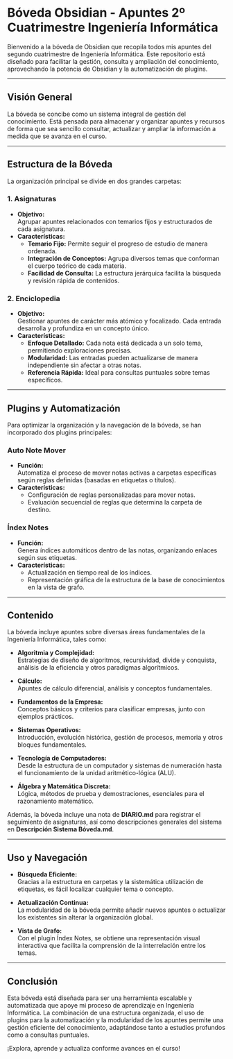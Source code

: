 # Bóveda Obsidian - Apuntes 2º Cuatrimestre Ingeniería Informática

Bienvenido a la bóveda de Obsidian que recopila todos mis apuntes del segundo cuatrimestre de Ingeniería Informática. Este repositorio está diseñado para facilitar la gestión, consulta y ampliación del conocimiento, aprovechando la potencia de Obsidian y la automatización de plugins.

---

## Visión General

La bóveda se concibe como un sistema integral de gestión del conocimiento. Está pensada para almacenar y organizar apuntes y recursos de forma que sea sencillo consultar, actualizar y ampliar la información a medida que se avanza en el curso.

---

## Estructura de la Bóveda

La organización principal se divide en dos grandes carpetas:

### 1. **Asignaturas**
- **Objetivo:**  
  Agrupar apuntes relacionados con temarios fijos y estructurados de cada asignatura.  
- **Características:**  
  - **Temario Fijo:** Permite seguir el progreso de estudio de manera ordenada.  
  - **Integración de Conceptos:** Agrupa diversos temas que conforman el cuerpo teórico de cada materia.  
  - **Facilidad de Consulta:** La estructura jerárquica facilita la búsqueda y revisión rápida de contenidos.

### 2. **Enciclopedia**
- **Objetivo:**  
  Gestionar apuntes de carácter más atómico y focalizado. Cada entrada desarrolla y profundiza en un concepto único.
- **Características:**  
  - **Enfoque Detallado:** Cada nota está dedicada a un solo tema, permitiendo exploraciones precisas.  
  - **Modularidad:** Las entradas pueden actualizarse de manera independiente sin afectar a otras notas.  
  - **Referencia Rápida:** Ideal para consultas puntuales sobre temas específicos.

---

## Plugins y Automatización

Para optimizar la organización y la navegación de la bóveda, se han incorporado dos plugins principales:

### Auto Note Mover
- **Función:**  
  Automatiza el proceso de mover notas activas a carpetas específicas según reglas definidas (basadas en etiquetas o títulos).
- **Características:**  
  - Configuración de reglas personalizadas para mover notas.
  - Evaluación secuencial de reglas que determina la carpeta de destino.

### Índex Notes
- **Función:**  
  Genera índices automáticos dentro de las notas, organizando enlaces según sus etiquetas.  
- **Características:**  
  - Actualización en tiempo real de los índices.
  - Representación gráfica de la estructura de la base de conocimientos en la vista de grafo.

---

## Contenido

La bóveda incluye apuntes sobre diversas áreas fundamentales de la Ingeniería Informática, tales como:

- **Algoritmia y Complejidad:**  
  Estrategias de diseño de algoritmos, recursividad, divide y conquista, análisis de la eficiencia y otros paradigmas algorítmicos.

- **Cálculo:**  
  Apuntes de cálculo diferencial, análisis y conceptos fundamentales.

- **Fundamentos de la Empresa:**  
  Conceptos básicos y criterios para clasificar empresas, junto con ejemplos prácticos.

- **Sistemas Operativos:**  
  Introducción, evolución histórica, gestión de procesos, memoria y otros bloques fundamentales.

- **Tecnología de Computadores:**  
  Desde la estructura de un computador y sistemas de numeración hasta el funcionamiento de la unidad aritmético-lógica (ALU).

- **Álgebra y Matemática Discreta:**  
  Lógica, métodos de prueba y demostraciones, esenciales para el razonamiento matemático.

Además, la bóveda incluye una nota de **DIARIO.md** para registrar el seguimiento de asignaturas, así como descripciones generales del sistema en **Descripción Sistema Bóveda.md**.

---

## Uso y Navegación

- **Búsqueda Eficiente:**  
  Gracias a la estructura en carpetas y la sistemática utilización de etiquetas, es fácil localizar cualquier tema o concepto.
  
- **Actualización Continua:**  
  La modularidad de la bóveda permite añadir nuevos apuntes o actualizar los existentes sin alterar la organización global.

- **Vista de Grafo:**  
  Con el plugin Índex Notes, se obtiene una representación visual interactiva que facilita la comprensión de la interrelación entre los temas.

---

## Conclusión

Esta bóveda está diseñada para ser una herramienta escalable y automatizada que apoye mi proceso de aprendizaje en Ingeniería Informática. La combinación de una estructura organizada, el uso de plugins para la automatización y la modularidad de los apuntes permite una gestión eficiente del conocimiento, adaptándose tanto a estudios profundos como a consultas puntuales.

¡Explora, aprende y actualiza conforme avances en el curso!

